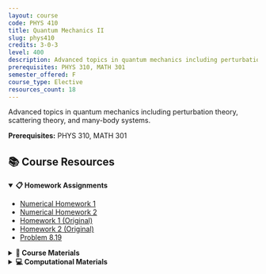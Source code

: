 ```yaml
---
layout: course
code: PHYS 410
title: Quantum Mechanics II
slug: phys410
credits: 3-0-3
level: 400
description: Advanced topics in quantum mechanics including perturbation theory, scattering theory, and many-body systems.
prerequisites: PHYS 310, MATH 301
semester_offered: F
course_type: Elective
resources_count: 18
---
```


Advanced topics in quantum mechanics including perturbation theory, scattering theory, and many-body systems.

**Prerequisites:** PHYS 310, MATH 301

## 📚 Course Resources

<details open>
<summary><strong>📋 Homework Assignments</strong></summary>
<ul>
<li><a href="/assets/resources/electives/phys410/homework/NHW 1.pdf">Numerical Homework 1</a></li>
<li><a href="/assets/resources/electives/phys410/homework/Numerical Homework II.docx">Numerical Homework 2</a></li>
<li><a href="/assets/resources/electives/phys410/410NHW1.pdf">Homework 1 (Original)</a></li>
<li><a href="/assets/resources/electives/phys410/410NHW2.pdf">Homework 2 (Original)</a></li>
<li><a href="/assets/resources/electives/phys410/8.19.pdf">Problem 8.19</a></li>
</ul>
</details>

<details>
<summary><strong>📖 Course Materials</strong></summary>
<ul>
<li><a href="/assets/resources/electives/phys410/Ch11_Summary.pdf">Chapter 11 Summary</a></li>
<li><a href="/assets/resources/electives/phys410/Limitations of Perturbation Theory.pdf">Limitations of Perturbation Theory</a></li>
</ul>
</details>

<details>
<summary><strong>💻 Computational Materials</strong></summary>
<ul>
<li><a href="/assets/resources/electives/phys410/NumericalSchrodingerEquation.nb">Numerical Schrödinger Equation</a></li>
<li><a href="/assets/resources/electives/phys410/TransferMatrixApproach.nb">Transfer Matrix Approach</a></li>
</ul>
</details>